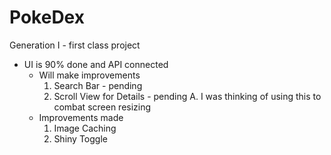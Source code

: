 # PokeDex
Generation I - first class project

- UI is 90% done and API connected
    * Will make improvements 
        1. Search Bar - pending
        2. Scroll View for Details - pending
            A. I was thinking of using this to combat screen resizing
    * Improvements made
        1. Image Caching
        2. Shiny Toggle
